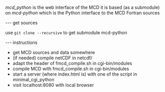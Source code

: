 *mcd_python* is the web interface of the MCD
it is based (as a submodule) on *mcd-python*
which is the Python interface to the MCD Fortran sources

--- get sources

use
```git clone --recursive```
to get submodule mcd-python

--- instructions

* get MCD sources and data somewhere
* (if needed) compile netCDF in netcdf/
* adapt the header of fmcd_compile.sh in cgi-bin/modules
* compile MCD with fmcd_compile.sh in cgi-bin/modules
* start a server (where index.html is) with one of the script in minimal_cgi_python
* visit localhost:8080 with local browser

